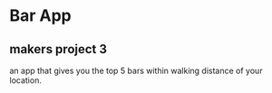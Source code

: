 # Bar App

## makers project 3

an app that gives you the top 5 bars within walking distance of your location. 
